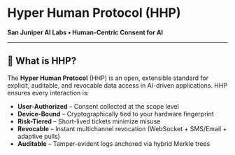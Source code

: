 # Hyper Human Protocol (HHP)

**San Juniper AI Labs • Human-Centric Consent for AI**

---

## 🚀 What is HHP?

The **Hyper Human Protocol** (HHP) is an open, extensible standard for explicit, auditable, and revocable data access in AI-driven applications. HHP ensures every interaction is:

- **User-Authorized** – Consent collected at the scope level  
- **Device-Bound** – Cryptographically tied to your hardware fingerprint  
- **Risk-Tiered** – Short-lived tickets minimize misuse  
- **Revocable** – Instant multichannel revocation (WebSocket + SMS/Email + adaptive pulls)  
- **Auditable** – Tamper-evident logs anchored via hybrid Merkle trees  

